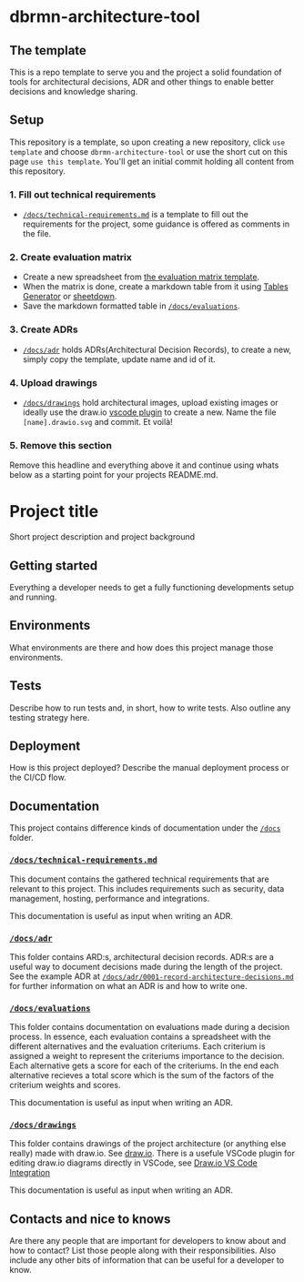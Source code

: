 # dbrmn-architecture-tool

## The template

This is a repo template to serve you and the project a solid foundation of tools for architectural decisions, ADR and other things to enable better decisions and knowledge sharing.

## Setup

This repository is a template, so upon creating a new repository, click `use template` and choose `dbrmn-architecture-tool` or use the short cut on this page `use this template`. You'll get an initial commit holding all content from this repository.

### 1. Fill out technical requirements

- [`/docs/technical-requirements.md`](/docs/technical-requirements.md) is a template to fill out the requirements for the project, some guidance is offered as comments in the file.

### 2. Create evaluation matrix

- Create a new spreadsheet from [the evaluation matrix template](https://docs.google.com/spreadsheets/d/1UjQwhPr8V_S2BBn42OWzYmrl2ribgXby8e7f_nhpMLo/template/preview).
- When the matrix is done, create a markdown table from it using [Tables Generator](https://www.tablesgenerator.com/markdown_tables) or [sheetdown](https://github.com/jlord/sheetdown).
- Save the markdown formatted table in [`/docs/evaluations`](./docs/evaluations).

### 3. Create ADRs

- [`/docs/adr`](/docs/adr) holds ADRs(Architectural Decision Records), to create a new, simply copy the template, update name and id of it.

### 4. Upload drawings

- [`/docs/drawings`](/docs/drawings) hold architectural images, upload existing images or ideally use the draw.io [vscode plugin](https://marketplace.visualstudio.com/items?itemName=hediet.vscode-drawio) to create a new. Name the file `[name].drawio.svg` and commit. Et voilà!

### 5. Remove this section

Remove this headline and everything above it and continue using whats below as a starting point for your projects README.md.

# Project title

Short project description and project background

## Getting started

Everything a developer needs to get a fully functioning developments setup and running.

## Environments

What environments are there and how does this project manage those environments.

## Tests

Describe how to run tests and, in short, how to write tests. Also outline any testing
strategy here.

## Deployment

How is this project deployed? Describe the manual deployment process or the CI/CD flow.

## Documentation

This project contains difference kinds of documentation under the [`/docs`](/docs) folder.

### [`/docs/technical-requirements.md`](/docs/technical-requirements.md)

This document contains the gathered technical requirements that are relevant to this project. This includes requirements such as security, data management, hosting, performance and integrations.

This documentation is useful as input when writing an ADR.

### [`/docs/adr`](/docs/adr)

This folder contains ARD:s, architectural decision records. ADR:s are a useful way
to document decisions made during the length of the project. See the example ADR at
[`/docs/adr/0001-record-architecture-decisions.md`](/docs/adr/0001-record-architecture-decisions.md) for further information on what
an ADR is and how to write one.

### [`/docs/evaluations`](/docs/evaluations)

This folder contains documentation on evaluations made during a decision process. In essence, each evaluation contains a spreadsheet with the different alternatives and the evaluation criteriums. Each criterium is assigned a weight to represent the criteriums importance to the decision. Each alternative gets a score for each of the criteriums. In the end each alternative recieves a total score which is the sum of the factors of the criterium weights and scores.

This documentation is useful as input when writing an ADR.

### [`/docs/drawings`](/docs/drawings)

This folder contains drawings of the project architecture (or anything else really) made with draw.io. See [draw.io](https://draw.io). There is a usefule VSCode plugin for editing draw.io diagrams directly in VSCode, see [Draw.io VS Code Integration](https://github.com/hediet/vscode-drawio)

This documentation is useful as input when writing an ADR.

## Contacts and nice to knows

Are there any people that are important for developers to know about and how to contact? List those people along with their responsibilities. Also include any other bits of information that can be useful for a developer to know.
